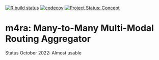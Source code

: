 [![R build
status](https://github.com/atfutures/m4ra/workflows/R-CMD-check/badge.svg)](https://github.com/atfutures/m4ra/actions?query=workflow%3AR-CMD-check)
[![codecov](https://codecov.io/gh/ATFutures/m4ra/branch/main/graph/badge.svg)](https://app.codecov.io/gh/ATFutures/m4ra)
[![Project Status:
Concept](https://www.repostatus.org/badges/latest/concept.svg)](https://www.repostatus.org/#concept)

# m4ra: Many-to-Many Multi-Modal Routing Aggregator

Status October 2022: Almost usable
